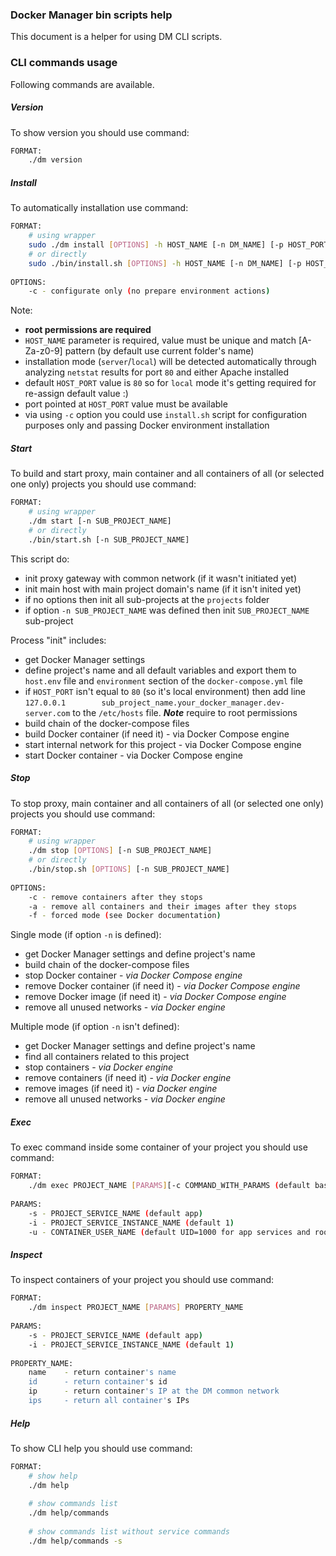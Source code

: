 ### Docker Manager bin scripts help

This document is a helper for using DM CLI scripts.

### CLI commands usage

Following commands are available.


##### Version

To show version you should use command:
```sh
FORMAT:
    ./dm version
```


##### Install

To automatically installation use command:

```sh
FORMAT:
    # using wrapper
    sudo ./dm install [OPTIONS] -h HOST_NAME [-n DM_NAME] [-p HOST_PORT]
    # or directly
    sudo ./bin/install.sh [OPTIONS] -h HOST_NAME [-n DM_NAME] [-p HOST_PORT]
 
OPTIONS:
    -c - configurate only (no prepare environment actions)
```

Note:
 - **root permissions are required**
 - `HOST_NAME` parameter is required, value must be unique and match [A-Za-z0-9] pattern (by default use current folder's name)
 - installation mode (`server`/`local`) will be detected automatically through analyzing `netstat` results for port `80` and either Apache installed
 - default `HOST_PORT` value is `80` so for `local` mode it's getting required for re-assign default value :)
 - port pointed at `HOST_PORT` value must be available 
 - via using `-c` option you could use `install.sh` script for configuration purposes only and passing Docker environment installation
 
 
##### Start
 
To build and start proxy, main container and all containers of all (or selected one only) projects you should use command:

```sh
FORMAT:
    # using wrapper
    ./dm start [-n SUB_PROJECT_NAME]
    # or directly
    ./bin/start.sh [-n SUB_PROJECT_NAME]
```

This script do: 
- init proxy gateway with common network (if it wasn't initiated yet) 
- init main host with main project domain's name (if it isn't inited yet) 
- if no options then init all sub-projects at the `projects` folder
- if option `-n SUB_PROJECT_NAME` was defined then init `SUB_PROJECT_NAME` sub-project

Process "init" includes: 
- get Docker Manager settings
- define project's name and all default variables and export them to `host.env` file and `environment` section of the `docker-compose.yml` file
- if `HOST_PORT` isn't equal to `80` (so it's local environment) then add line `127.0.0.1        sub_project_name.your_docker_manager.dev-server.com` to the `/etc/hosts` file. ***Note*** require to root permissions
- build chain of the docker-compose files
- build Docker container (if need it) - via Docker Compose engine
- start internal network for this project - via Docker Compose engine
- start Docker container - via Docker Compose engine 
 
 
##### Stop

To stop proxy, main container and all containers of all (or selected one only) projects you should use command:
```sh
FORMAT:
    # using wrapper
    ./dm stop [OPTIONS] [-n SUB_PROJECT_NAME]
    # or directly
    ./bin/stop.sh [OPTIONS] [-n SUB_PROJECT_NAME]
    
OPTIONS:
    -c - remove containers after they stops
    -a - remove all containers and their images after they stops
    -f - forced mode (see Docker documentation)
```

Single mode (if option `-n` is defined):
- get Docker Manager settings and define project's name
- build chain of the docker-compose files
- stop Docker container - *via Docker Compose engine*
- remove Docker container (if need it) - *via Docker Compose engine*
- remove Docker image (if need it) - *via Docker Compose engine*
- remove all unused networks - *via Docker engine*

Multiple mode (if option `-n` isn't defined):
- get Docker Manager settings and define project's name
- find all containers related to this project  
- stop containers - *via Docker engine*
- remove containers (if need it) - *via Docker engine*
- remove images (if need it) - *via Docker engine*
- remove all unused networks - *via Docker engine*


##### Exec

To exec command inside some container of your project you should use command:
```sh
FORMAT:
    ./dm exec PROJECT_NAME [PARAMS][-c COMMAND_WITH_PARAMS (default bash)]
    
PARAMS:
    -s - PROJECT_SERVICE_NAME (default app)
    -i - PROJECT_SERVICE_INSTANCE_NAME (default 1)
    -u - CONTAINER_USER_NAME (default UID=1000 for app services and root for all)
```


##### Inspect

To inspect containers of your project you should use command:
```sh
FORMAT:
    ./dm inspect PROJECT_NAME [PARAMS] PROPERTY_NAME
    
PARAMS:
    -s - PROJECT_SERVICE_NAME (default app)
    -i - PROJECT_SERVICE_INSTANCE_NAME (default 1)
    
PROPERTY_NAME:
    name    - return container's name
    id      - return container's id
    ip      - return container's IP at the DM common network 
    ips     - return all container's IPs
```


##### Help

To show CLI help you should use command:
```sh
FORMAT:
    # show help
    ./dm help
    
    # show commands list
    ./dm help/commands
    
    # show commands list without service commands
    ./dm help/commands -s
```
